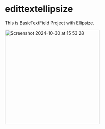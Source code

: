 # edittextellipsize
This is BasicTextField Project with Ellipsize.


<img width="302" alt="Screenshot 2024-10-30 at 15 53 28" src="https://github.com/user-attachments/assets/bae57a8e-29d9-4284-a57c-711fce66dd78">
